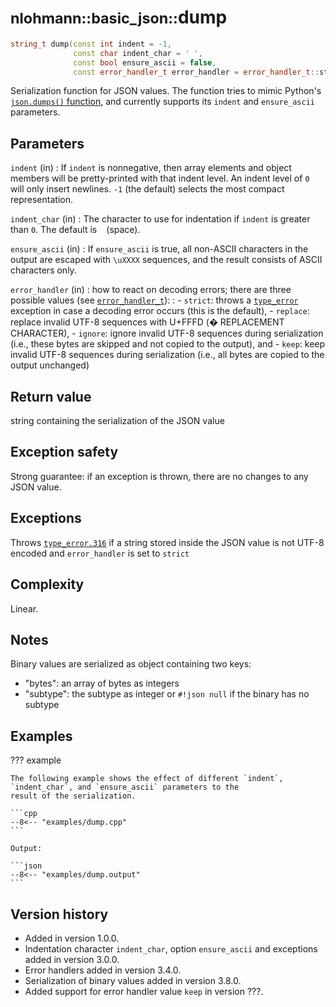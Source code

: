 # <small>nlohmann::basic_json::</small>dump

```cpp
string_t dump(const int indent = -1,
              const char indent_char = ' ',
              const bool ensure_ascii = false,
              const error_handler_t error_handler = error_handler_t::strict) const;
```

Serialization function for JSON values. The function tries to mimic Python's
[`json.dumps()` function](https://docs.python.org/2/library/json.html#json.dump), and currently  supports its `indent`
and `ensure_ascii` parameters.
    
## Parameters

`indent` (in)
:   If `indent` is nonnegative, then array elements and object members will be pretty-printed with that indent level. An
    indent level of `0` will only insert newlines. `-1` (the default) selects the most compact representation.

`indent_char` (in)
:   The character to use for indentation if `indent` is greater than `0`. The default is ` ` (space).

`ensure_ascii` (in)
:   If `ensure_ascii` is true, all non-ASCII characters in the output are escaped with `\uXXXX` sequences, and the
    result consists of ASCII characters only.

`error_handler` (in)
:   how to react on decoding errors; there are three possible values (see [`error_handler_t`](error_handler_t.md)):
:   - `strict`: throws a [`type_error`](../../home/exceptions.md#type-errors) exception in case a decoding error occurs (this is the default),
    - `replace`: replace invalid UTF-8 sequences with U+FFFD (� REPLACEMENT CHARACTER),
    - `ignore`: ignore invalid UTF-8 sequences during serialization (i.e., these bytes are skipped and not copied to the output), and
    - `keep`: keep invalid UTF-8 sequences during serialization (i.e., all bytes are copied to the output unchanged)
    
## Return value

string containing the serialization of the JSON value

## Exception safety

Strong guarantee: if an exception is thrown, there are no changes to any JSON value.

## Exceptions

Throws [`type_error.316`](../../home/exceptions.md#jsonexceptiontype_error316) if a string stored inside the JSON value
is not UTF-8 encoded and `error_handler` is set to `strict`

## Complexity

Linear.

## Notes

Binary values are serialized as object containing two keys:

- "bytes": an array of bytes as integers
- "subtype": the subtype as integer or `#!json null` if the binary has no subtype

## Examples

??? example

    The following example shows the effect of different `indent`, `indent_char`, and `ensure_ascii` parameters to the
    result of the serialization.

    ```cpp
    --8<-- "examples/dump.cpp"
    ```
    
    Output:
    
    ```json
    --8<-- "examples/dump.output"
    ```

## Version history

- Added in version 1.0.0.
- Indentation character `indent_char`, option `ensure_ascii` and exceptions added in version 3.0.0.
- Error handlers added in version 3.4.0.
- Serialization of binary values added in version 3.8.0.
- Added support for error handler value `keep` in version ???.
